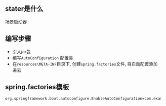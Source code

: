 

## stater是什么
场景启动器



## 编写步骤

- 引入jar包
- 编写`AutoConfiguration` 配置类
- 在`resources\META-INF`目录下, 创建`spring.factories`文件, 将自动配置添加进去



## spring.factories模板

```
org.springframework.boot.autoconfigure.EnableAutoConfiguration=com.example.springbootwithstarter.MyAutoConfiguration
```
